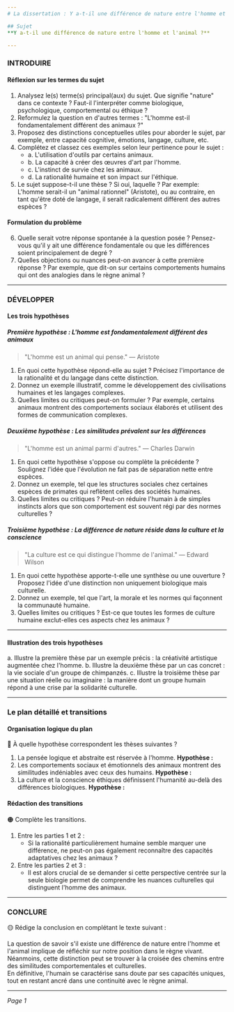 ```yaml
---
# La dissertation : Y a-t-il une différence de nature entre l'homme et l'animal ?

## Sujet
**Y a-t-il une différence de nature entre l'homme et l'animal ?**

---
```


### INTRODUIRE

#### Réflexion sur les termes du sujet

1. Analysez le(s) terme(s) principal(aux) du sujet. Que signifie "nature" dans ce contexte ? Faut-il l'interpréter comme biologique, psychologique, comportemental ou éthique ?
2. Reformulez la question en d'autres termes : "L'homme est-il fondamentalement différent des animaux ?" 
3. Proposez des distinctions conceptuelles utiles pour aborder le sujet, par exemple, entre capacité cognitive, émotions, langage, culture, etc.
4. Complétez et classez ces exemples selon leur pertinence pour le sujet :
   - a. L'utilisation d'outils par certains animaux.
   - b. La capacité à créer des œuvres d'art par l'homme.
   - c. L'instinct de survie chez les animaux.
   - d. La rationalité humaine et son impact sur l'éthique.
5. Le sujet suppose-t-il une thèse ? Si oui, laquelle ? Par exemple: L'homme serait-il un "animal rationnel" (Aristote), ou au contraire, en tant qu'être doté de langage, il serait radicalement différent des autres espèces ?

#### Formulation du problème

6. Quelle serait votre réponse spontanée à la question posée ? Pensez-vous qu'il y ait une différence fondamentale ou que les différences soient principalement de degré ?
7. Quelles objections ou nuances peut-on avancer à cette première réponse ? Par exemple, que dit-on sur certains comportements humains qui ont des analogies dans le règne animal ?

---

### DÉVELOPPER

#### Les trois hypothèses

##### Première hypothèse : L'homme est fondamentalement différent des animaux

> "L'homme est un animal qui pense." — Aristote

1. En quoi cette hypothèse répond-elle au sujet ? Précisez l'importance de la rationalité et du langage dans cette distinction.
2. Donnez un exemple illustratif, comme le développement des civilisations humaines et les langages complexes.
3. Quelles limites ou critiques peut-on formuler ? Par exemple, certains animaux montrent des comportements sociaux élaborés et utilisent des formes de communication complexes.

##### Deuxième hypothèse : Les similitudes prévalent sur les différences

> "L'homme est un animal parmi d'autres." — Charles Darwin

1. En quoi cette hypothèse s'oppose ou complète la précédente ? Soulignez l'idée que l'évolution ne fait pas de séparation nette entre espèces.
2. Donnez un exemple, tel que les structures sociales chez certaines espèces de primates qui reflètent celles des sociétés humaines.
3. Quelles limites ou critiques ? Peut-on réduire l'humain à de simples instincts alors que son comportement est souvent régi par des normes culturelles ?

##### Troisième hypothèse : La différence de nature réside dans la culture et la conscience

> "La culture est ce qui distingue l'homme de l'animal." — Edward Wilson

1. En quoi cette hypothèse apporte-t-elle une synthèse ou une ouverture ? Proposez l'idée d'une distinction non uniquement biologique mais culturelle.
2. Donnez un exemple, tel que l'art, la morale et les normes qui façonnent la communauté humaine.
3. Quelles limites ou critiques ? Est-ce que toutes les formes de culture humaine exclut-elles ces aspects chez les animaux ?

---

#### Illustration des trois hypothèses

a. Illustre la première thèse par un exemple précis : la créativité artistique augmentée chez l'homme.
b. Illustre la deuxième thèse par un cas concret : la vie sociale d'un groupe de chimpanzés.
c. Illustre la troisième thèse par une situation réelle ou imaginaire : la manière dont un groupe humain répond à une crise par la solidarité culturelle.

---

### Le plan détaillé et transitions

#### Organisation logique du plan

🔴 À quelle hypothèse correspondent les thèses suivantes ?

1. La pensée logique et abstraite est réservée à l'homme. **Hypothèse :**
2. Les comportements sociaux et émotionnels des animaux montrent des similitudes indéniables avec ceux des humains. **Hypothèse :**
3. La culture et la conscience éthiques définissent l'humanité au-delà des différences biologiques. **Hypothèse :**

#### Rédaction des transitions

🟠 Complète les transitions.

1. Entre les parties 1 et 2 :  
   - Si la rationalité particulièrement humaine semble marquer une différence, ne peut-on pas également reconnaître des capacités adaptatives chez les animaux ?
2. Entre les parties 2 et 3 :  
   - Il est alors crucial de se demander si cette perspective centrée sur la seule biologie permet de comprendre les nuances culturelles qui distinguent l'homme des animaux.

---

### CONCLURE

🟡 Rédige la conclusion en complétant le texte suivant :

La question de savoir s'il existe une différence de nature entre l'homme et l'animal implique de réfléchir sur notre position dans le règne vivant.  
Néanmoins, cette distinction peut se trouver à la croisée des chemins entre des similitudes comportementales et culturelles.  
En définitive, l'humain se caractérise sans doute par ses capacités uniques, tout en restant ancré dans une continuité avec le règne animal. 

--- 

*Page 1*